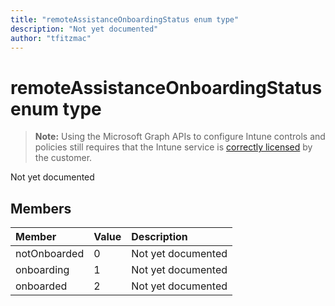 ```yaml
---
title: "remoteAssistanceOnboardingStatus enum type"
description: "Not yet documented"
author: "tfitzmac"
---
```


# remoteAssistanceOnboardingStatus enum type

> **Note:** Using the Microsoft Graph APIs to configure Intune controls and policies still requires that the Intune service is [correctly licensed](https://go.microsoft.com/fwlink/?linkid=839381) by the customer.

Not yet documented
## Members
|Member|Value|Description|
|:---|:---|:---|
|notOnboarded|0|Not yet documented|
|onboarding|1|Not yet documented|
|onboarded|2|Not yet documented|



